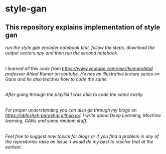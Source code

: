 # style-gan
## This repository explains implementation of style gan 
###### run the style gan encoder notebook first. follow the steps, download the output vectors.npy and then run the second notebook.
###### I learned all this code from https://www.youtube.com/user/kumarahlad professor Ahlad Kumar on youtube. He has an illustrative lecture series on Gans and he also teaches how to code the same. 
###### After going through the playlist I was able to code the same easily.
###### For proper understanding you can also go through my blogs on https://abhishek-parashar.github.io/. I write about Deep Learning, Machine learning, GANs and some random stuff. 
###### Feel free to suggest new topics for blogs or if you find a problem in any of the repositories raise an issue. I would do my best to resolve that at the earliest. 
